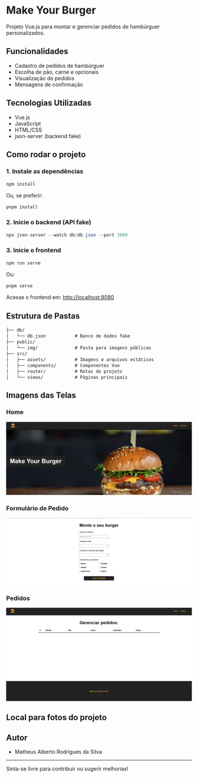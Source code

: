# Make Your Burger

Projeto Vue.js para montar e gerenciar pedidos de hambúrguer personalizados.

## Funcionalidades

- Cadastro de pedidos de hambúrguer
- Escolha de pão, carne e opcionais
- Visualização de pedidos
- Mensagens de confirmação

## Tecnologias Utilizadas

- Vue.js
- JavaScript
- HTML/CSS
- json-server (backend fake)

## Como rodar o projeto

### 1. Instale as dependências

```powershell
npm install
```

Ou, se preferir:

```powershell
pnpm install
```

### 2. Inicie o backend (API fake)

```powershell
npx json-server --watch db/db.json --port 3000
```

### 3. Inicie o frontend

```powershell
npm run serve
```

Ou:

```powershell
pnpm serve
```

Acesse o frontend em: [http://localhost:8080](http://localhost:8080)

## Estrutura de Pastas

```
├── db/
│   └── db.json           # Banco de dados fake
├── public/
│   └── img/              # Pasta para imagens públicas
├── src/
│   ├── assets/           # Imagens e arquivos estáticos
│   ├── components/       # Componentes Vue
│   ├── router/           # Rotas do projeto
│   └── views/            # Páginas principais
```

## Imagens das Telas

### Home

![Home](src/assets/img/HomeDashboard.png)

### Formulário de Pedido

![Formulário](src/assets/img/FormHome.png)

### Pedidos

![Pedidos](src/assets/img/Pedidos.png)

## Local para fotos do projeto

## Autor

- Matheus Alberto Rodrigues da Silva

---

Sinta-se livre para contribuir ou sugerir melhorias!

